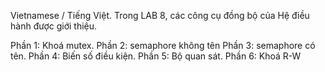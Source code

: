 Vietnamese / Tiếng Việt.
Trong LAB 8, các công cụ đồng bộ của Hệ điều hành được giới thiệu.

Phần 1: Khoá mutex.
Phần 2: semaphore không tên
Phần 3: semaphore có tên.
Phần 4: Biến số điều kiện.
Phần 5: Bộ quan sát.
Phần 6: Khoá R-W
